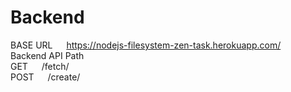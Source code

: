 # Backend
BASE URL &emsp; https://nodejs-filesystem-zen-task.herokuapp.com/
<br />
Backend API Path
<br/>
GET &emsp; /fetch/
<br/>
POST &emsp; /create/
